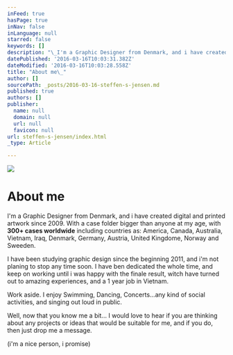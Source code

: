 ```yaml
---
inFeed: true
hasPage: true
inNav: false
inLanguage: null
starred: false
keywords: []
description: "\_I'm a Graphic Designer from Denmark, and i have created digital and printed artwork since 2009. With a case folder bigger than anyone at my age, with 300+ cases worldwide including countries as: America, Canada, Australia, Vietnam, Iraq, Denmark, Germany, Austria, United Kingdome, Norway and Sweeden.\_"
datePublished: '2016-03-16T10:03:31.382Z'
dateModified: '2016-03-16T10:03:28.558Z'
title: "About me\_"
author: []
sourcePath: _posts/2016-03-16-steffen-s-jensen.md
published: true
authors: []
publisher:
  name: null
  domain: null
  url: null
  favicon: null
url: steffen-s-jensen/index.html
_type: Article

---
```

![](https://the-grid-user-content.s3-us-west-2.amazonaws.com/4ae28948-0c16-446f-a796-0ed0629e8338.jpg)

# About me 

I'm a Graphic Designer from Denmark, and i have created digital and printed artwork since 2009\. With a case folder bigger than anyone at my age, with **300+ cases worldwide** including countries as: America, Canada, Australia, Vietnam, Iraq, Denmark, Germany, Austria, United Kingdome, Norway and Sweeden. 

I have been studying graphic design since the beginning 2011, and i'm not planing to stop any time soon. I have ben dedicated the whole time, and keep on working until i was happy with the finale result, witch have turned out to amazing experiences, and a 1 year job in Vietnam. 

Work aside. I enjoy Swimming, Dancing, Concerts...any kind of social activities, and singing out loud in public. 

Well, now that you know me a bit... I would love to hear if you are thinking about any projects or ideas that would be suitable for me, and if you do, then just drop me a message. 

(i'm a nice person, i promise)